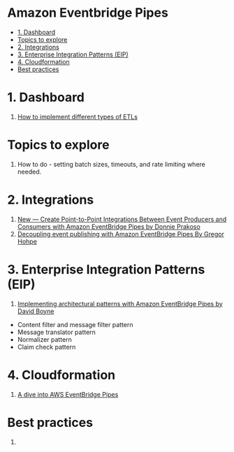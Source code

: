 <h1>Amazon Eventbridge Pipes</h1>

<!-- TOC -->

- [1. Dashboard](#1-dashboard)
- [Topics to explore](#topics-to-explore)
- [2. Integrations](#2-integrations)
- [3. Enterprise Integration Patterns (EIP)](#3-enterprise-integration-patterns-eip)
- [4. Cloudformation](#4-cloudformation)
- [Best practices](#best-practices)

<!-- /TOC -->

# 1. Dashboard

1. [How to implement different types of ETLs](#4-enterprise-integration-patterns-eip)

# Topics to explore

1. How to do - setting batch sizes, timeouts, and rate limiting where needed.

# 2. Integrations

1. [New — Create Point-to-Point Integrations Between Event Producers and Consumers with Amazon EventBridge Pipes by Donnie Prakoso](https://aws.amazon.com/blogs/aws/new-create-point-to-point-integrations-between-event-producers-and-consumers-with-amazon-eventbridge-pipes/)
3. [Decoupling event publishing with Amazon EventBridge Pipes By Gregor Hohpe](https://aws.amazon.com/blogs/compute/decoupling-event-publishing-with-amazon-eventbridge-pipes/)

# 3. Enterprise Integration Patterns (EIP)

1. [Implementing architectural patterns with Amazon EventBridge Pipes by David Boyne](https://aws.amazon.com/blogs/compute/implementing-architectural-patterns-with-amazon-eventbridge-pipes/)
- Content filter and message filter pattern
- Message translator pattern
- Normalizer pattern
- Claim check pattern

# 4. Cloudformation

1. [A dive into AWS EventBridge Pipes](https://www.alexkearns.co.uk/articles/eventbridge-pipes-deep-dive)

# Best practices

1. []()